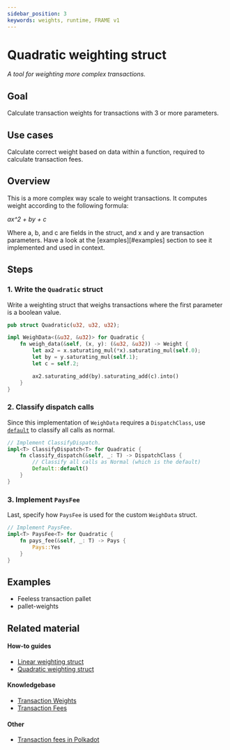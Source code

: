 ```yaml
---
sidebar_position: 3
keywords: weights, runtime, FRAME v1
---
```


# Quadratic weighting struct

_A tool for weighting more complex transactions._

## Goal

Calculate transaction weights for transactions with 3 or more parameters.

## Use cases

Calculate correct weight based on data within a function, required to calculate transaction fees.

## Overview

This is a more complex way scale to weight transactions. It computes weight according to the following formula:

_a*x^2 + b*y + c_

Where a, b, and c are fields in the struct, and x and y are transaction parameters. Have a look at the [examples][#examples]
section to see it implemented and used in context.

## Steps

### 1. Write the `Quadratic` struct

Write a weighting struct that weighs transactions where the first parameter is a boolean value.

```rust
pub struct Quadratic(u32, u32, u32);

impl WeighData<(&u32, &u32)> for Quadratic {
	fn weigh_data(&self, (x, y): (&u32, &u32)) -> Weight {
		let ax2 = x.saturating_mul(*x).saturating_mul(self.0);
		let by = y.saturating_mul(self.1);
		let c = self.2;

		ax2.saturating_add(by).saturating_add(c).into()
	}
}
```

### 2. Classify dispatch calls

Since this implementation of `WeighData` requires a `DispatchClass`, use [`default`][dispatchclass-rustdocs] to classify all calls as normal.

```rust
// Implement ClassifyDispatch.
impl<T> ClassifyDispatch<T> for Quadratic {
	fn classify_dispatch(&self, _: T) -> DispatchClass {
		// Classify all calls as Normal (which is the default)
		Default::default()
	}
}
```

### 3. Implement `PaysFee`

Last, specify how `PaysFee` is used for the custom `WeighData` struct.

```rust
// Implement PaysFee.
impl<T> PaysFee<T> for Quadratic {
	fn pays_fee(&self, _: T) -> Pays {
		Pays::Yes
	}
}
```

## Examples

- Feeless transaction pallet
- pallet-weights

## Related material

#### How-to guides

- [Linear weighting struct](./linear-weight-struct)
- [Quadratic weighting struct](../300/quadratic-weight-struct)

#### Knowledgebase

- [Transaction Weights](https://substrate.dev/docs/en/knowledgebase/learn-substrate/weight)
- [Transaction Fees](https://substrate.dev/docs/en/knowledgebase/runtime/fees)

#### Other

- [Transaction fees in Polkadot](https://wiki.polkadot.network/docs/en/learn-transaction-fees)

[dispatchclass-rustdocs]: https://substrate.dev/rustdocs/v3.0.0/frame_support/weights/enum.DispatchClass.html
